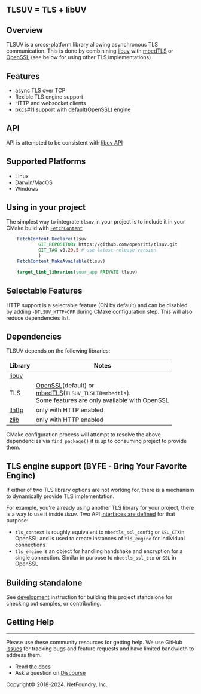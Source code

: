 TLSUV = TLS + libUV
----

## Overview
TLSUV is a cross-platform library allowing asynchronous TLS communication. 
This is done by combinining [libuv](https://github.com/libuv/libuv) with [mbedTLS](https://github.com/ARMmbed/mbedtls.git) 
or [OpenSSL](https://www.openssl.org/)
(see below for using other TLS implementations)

## Features
* async TLS over TCP
* flexible TLS engine support
* HTTP and websocket clients
* [pkcs#11](https://en.wikipedia.org/wiki/PKCS_11) support with default(OpenSSL) engine

## API
API is attempted to be consistent with [libuv API](http://docs.libuv.org/en/v1.x/ctx_api.html)

## Supported Platforms
* Linux
* Darwin/MacOS
* Windows

## Using in your project
The simplest way to integrate `tlsuv` in your project is to include it in your CMake build 
with [`FetchContent`](https://cmake.org/cmake/help/latest/module/FetchContent.html)

```cmake
    FetchContent_Declare(tlsuv
            GIT_REPOSITORY https://github.com/openziti/tlsuv.git
            GIT_TAG v0.29.5 # use latest release version
            )
    FetchContent_MakeAvailable(tlsuv)

    target_link_libraries(your_app PRIVATE tlsuv)
```

## Selectable Features
HTTP support is a selectable feature (ON by default) and can be disabled by adding `-DTLSUV_HTTP=OFF` during CMake 
configuration step. This will also reduce dependencies list.

## Dependencies
TLSUV depends on the following libraries:

| Library                                    | Notes                                                                                                                                                                                    |
|--------------------------------------------|------------------------------------------------------------------------------------------------------------------------------------------------------------------------------------------|
| [libuv](https://github.com/libuv/libuv)    |                                                                                                                                                                                          | 
| TLS                                        | [OpenSSL](https://github.com/openssl/openssl)(default) or<br/> [mbedTLS](https://github.com/mbedtls/mbedtls)(`TLSUV_TLSLIB=mbedtls`). <br/>Some features are only available with OpenSSL |
| [llhttp](https://github.com/nodejs/llhttp) | only with HTTP enabled                                                                                                                                                                   |
| [zlib](https://github.com/madler/zlib)     | only with HTTP enabled                                                                                                                                                                   |


CMake configuration process will attempt to resolve the above dependencies via `find_package()` it is up to consuming project
to provide them.
 
## TLS engine support (BYFE - Bring Your Favorite Engine)
If either of two TLS library options are not working for, there is a mechanism to dynamically provide TLS implementation.

For example, you're already using another TLS library for your project, there is a way to use it inside _tlsuv_.
Two API [interfaces are defined](include/tlsuv/tls_engine.h) for that purpose:

- `tls_context` is roughly equivalent to `mbedtls_ssl_config` or `SSL_CTX`in OpenSSL and is used to create instances
of `tls_engine` for individual connections
- `tls_engine` is an object for handling handshake and encryption for a single connection.
Similar in purpose to `mbedtls_ssl_ctx` or `SSL` in OpenSSL

## Building standalone 
See [development](HACKING.md) instruction for building this project standalone 
for checking out samples, or contributing.


## Getting Help

------------
Please use these community resources for getting help. We use GitHub [issues](https://github.com/openziti/tlsuv/issues)
for tracking bugs and feature requests and have limited bandwidth to address them.

- Read [the docs](https://docs.openziti.io/)
- Ask a question on [Discourse](https://openziti.discourse.group/)

Copyright&copy; 2018-2024. NetFoundry, Inc.